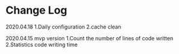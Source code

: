 # Change Log

2020.04.18
1.Daily configuration
2.cache clean

2020.04.15 mvp version
1.Count the number of lines of code written
2.Statistics code writing time